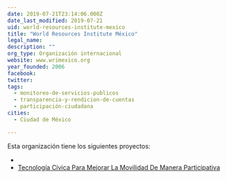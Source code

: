 ```yaml
---
date: 2019-07-21T23:14:06.000Z
date_last_modified: 2019-07-21
uid: world-resources-institute-mexico
title: "World Resources Institute México"
legal_name: 
description: ""
org_type: Organización internacional
website: www.wrimexico.org
year_founded: 2006
facebook: 
twitter: 
tags:
  - monitoreo-de-servicios-publicos
  - transparencia-y-rendicion-de-cuentas
  - participación-ciudadana
cities: 
  - Ciudad de México

---
```


Esta organización tiene los siguientes proyectos:

- [](/proyectos/tecnologia-civica-para-mejorar-la-movilidad-de-manera-participativa)
- [Tecnología Cívica Para Mejorar La Movilidad De Manera Participativa](/proyectos/tecnologia-civica-para-mejorar-la-movilidad-de-manera-participativa)
